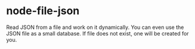 # node-file-json
Read JSON from a file and work on it dynamically. You can even use the JSON file as a small database. If file does not exist, one will be created for you.
